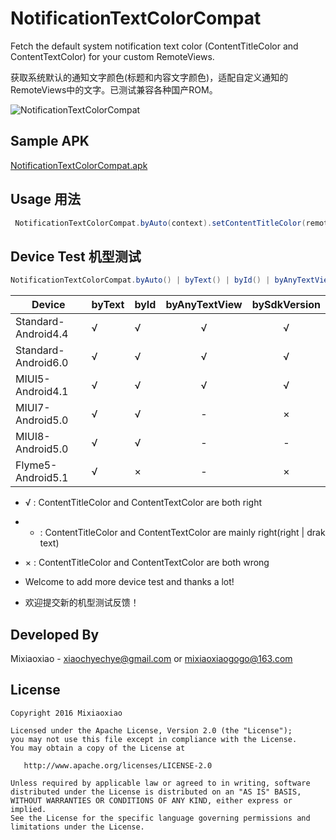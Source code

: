 NotificationTextColorCompat
===============

Fetch the default system notification text color (ContentTitleColor and ContentTextColor) for your custom RemoteViews.

获取系统默认的通知文字颜色(标题和内容文字颜色)，适配自定义通知的RemoteViews中的文字。已测试兼容各种国产ROM。


![NotificationTextColorCompat](https://raw.github.com/Mixiaoxiao/NotificationTextColorCompat/master/README.png) 


Sample APK
-----

[NotificationTextColorCompat.apk](https://raw.github.com/Mixiaoxiao/NotificationTextColorCompat/master/NotificationTextColorCompat.apk)

Usage 用法
-----

```java
 NotificationTextColorCompat.byAuto(context).setContentTitleColor(remoteViews, contentTitleIds).setContentTextColor(remoteViews, contentTextIds);
```

Device Test 机型测试
-----

```java
NotificationTextColorCompat.byAuto() | byText() | byId() | byAnyTextView() | bySdkVersion() 
```

|Device|byText|byId|byAnyTextView|bySdkVersion|
|---|:---|:---|:---:|:---:|
|Standard-Android4.4|√|√|√|√|
|Standard-Android6.0|√|√|√|√|
|MIUI5-Android4.1|√|√|√|√|
|MIUI7-Android5.0|√|√|-|×|
|MIUI8-Android5.0|√|√|-|-|
|Flyme5-Android5.1|√|×|-|×|

* √ : ContentTitleColor and ContentTextColor are both right
* - : ContentTitleColor and ContentTextColor are mainly right(right | drak text)
* × : ContentTitleColor and ContentTextColor are both wrong

* Welcome to add more device test and thanks a lot!
* 欢迎提交新的机型测试反馈！

Developed By
------------

Mixiaoxiao - <xiaochyechye@gmail.com> or <mixiaoxiaogogo@163.com>



License
-----------

    Copyright 2016 Mixiaoxiao

    Licensed under the Apache License, Version 2.0 (the "License");
    you may not use this file except in compliance with the License.
    You may obtain a copy of the License at

       http://www.apache.org/licenses/LICENSE-2.0

    Unless required by applicable law or agreed to in writing, software
    distributed under the License is distributed on an "AS IS" BASIS,
    WITHOUT WARRANTIES OR CONDITIONS OF ANY KIND, either express or implied.
    See the License for the specific language governing permissions and
    limitations under the License.
